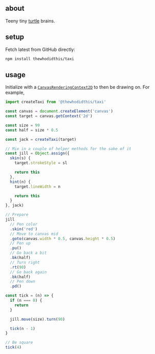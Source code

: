 ## about

Teeny tiny [turtle](https://docs.python.org/3.3/library/turtle.htm) brains.

## setup

Fetch latest from GitHub directly:

```sh
npm install thewhodidthis/taxi
```

## usage

Initialize with a [`CanvasRenderingContext2D`](https://developer.mozilla.org/en-US/docs/Web/API/CanvasRenderingContext2D) to then be drawing on. For example,

```js
import createTaxi from '@thewhodidthis/taxi'

const canvas = document.createElement('canvas')
const target = canvas.getContext('2d')

const size = 99
const half = size * 0.5

const jack = createTaxi(target)

// Mix in a couple of helper methods for the sake of it
const jill = Object.assign({
  skin(s) {
    target.strokeStyle = sl

    return this
  },
  hint(n) {
    target.lineWidth = n

    return this
  }
}, jack)

// Prepare
jill
  // Pen color
  .skin('red')
  // Move to canvas mid
  .goto(canvas.width * 0.5, canvas.height * 0.5)
  // Pen up
  .pu()
  // Go back a bit
  .bk(half)
  // Turn right
  .rt(90)
  // Go back again
  .bk(half)
  // Pen down
  .pd()

const tick = (n) => {
  if (n === 0) {
    return
  }

  jill.move(size).turn(90)

  tick(n - 1)
}

// Be square
tick(4)
```

